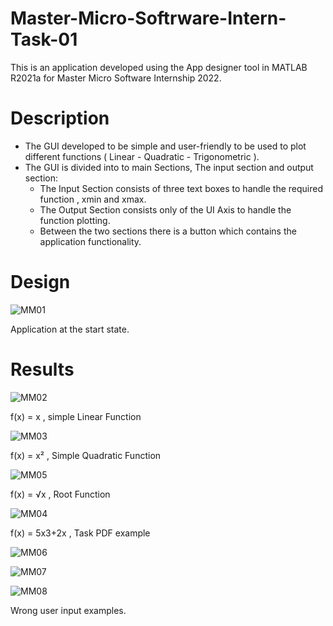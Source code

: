 # Master-Micro-Softrware-Intern-Task-01
This is an application developed using the App designer tool in MATLAB R2021a for Master Micro Software Internship 2022.

# Description

- The GUI developed to be simple and user-friendly to be used to plot different functions ( Linear - Quadratic - Trigonometric ).
- The GUI is divided into to main Sections, The input section and output section:
   - The Input Section consists of three text boxes to handle the required function , xmin and xmax.
   - The Output Section consists only of the UI Axis to handle the function plotting.
   - Between the two sections there is a button which contains the application functionality.

# Design

![MM01](https://user-images.githubusercontent.com/68661639/146844810-30fe9743-605c-46d5-9ce1-65089ad9359e.JPG)

Application at the start state.

# Results

![MM02](https://user-images.githubusercontent.com/68661639/146844980-5efd3486-674e-4762-a7df-3b621a666d57.JPG)

f(x) = x  , simple Linear Function

![MM03](https://user-images.githubusercontent.com/68661639/146845010-c99f0332-edf7-4654-bf26-25c5f556d54a.JPG)

f(x) = x² , Simple Quadratic Function

![MM05](https://user-images.githubusercontent.com/68661639/146845072-a8629029-4dcc-47c0-8f3c-51ca04a8d065.JPG)

f(x) = √x , Root Function

![MM04](https://user-images.githubusercontent.com/68661639/146845178-3ff55f30-4092-457f-9443-132e44c45aca.JPG)

f(x) = 5x3+2x , Task PDF example

![MM06](https://user-images.githubusercontent.com/68661639/146845442-16d6d71c-257c-4bb0-8c3a-63dc523aea18.JPG)

![MM07](https://user-images.githubusercontent.com/68661639/146845457-0e3f501e-52d0-4d82-9e48-ffde43eaa551.JPG)

![MM08](https://user-images.githubusercontent.com/68661639/146845470-a97cbba0-7462-471b-9367-e0e245470bac.JPG)

Wrong user input examples.









